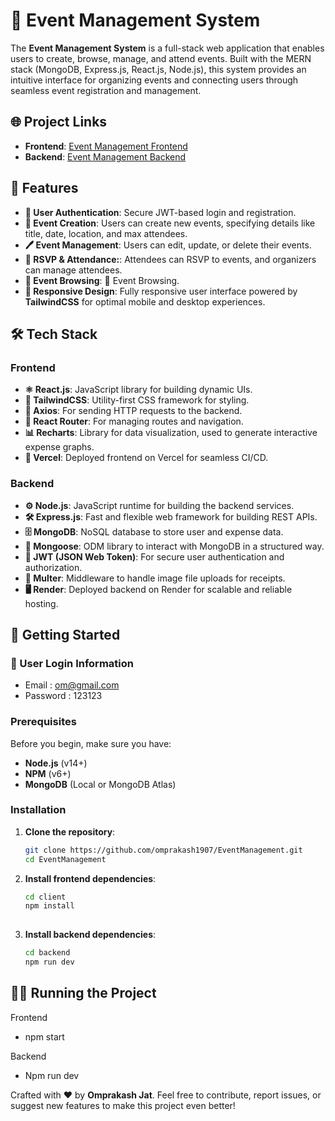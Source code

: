 # 🎉 Event Management System

The **Event Management System** is a full-stack web application that enables users to create, browse, manage, and attend events. Built with the MERN stack (MongoDB, Express.js, React.js, Node.js), this system provides an intuitive interface for organizing events and connecting users through seamless event registration and management.

## 🌐 Project Links

- **Frontend**: [Event Management Frontend](https://event-management-amber.vercel.app/)
- **Backend**: [Event Management Backend](https://eventmanagement-ksbh.onrender.com/)

## 🎯 Features

- **🔑 User Authentication**: Secure JWT-based login and registration.
- **📅 Event Creation**: Users can create new events, specifying details like title, date, location, and max attendees.
- **🖊 Event Management**:  Users can edit, update, or delete their events.
- **👥 RSVP & Attendance:**: Attendees can RSVP to events, and organizers can manage attendees.
- **📖 Event Browsing**: 📖 Event Browsing.
- **📱 Responsive Design**: Fully responsive user interface powered by **TailwindCSS** for optimal mobile and desktop experiences.

## 🛠 Tech Stack

### Frontend
- **⚛️ React.js**: JavaScript library for building dynamic UIs.
- **🎨 TailwindCSS**: Utility-first CSS framework for styling.
- **📡 Axios**: For sending HTTP requests to the backend.
- **🔗 React Router**: For managing routes and navigation.
- **📊 Recharts**: Library for data visualization, used to generate interactive expense graphs.
- **🚀 Vercel**: Deployed frontend on Vercel for seamless CI/CD.

### Backend
- **⚙️ Node.js**: JavaScript runtime for building the backend services.
- **🛠 Express.js**: Fast and flexible web framework for building REST APIs.
- **🗄 MongoDB**: NoSQL database to store user and expense data.
- **🌱 Mongoose**: ODM library to interact with MongoDB in a structured way.
- **🔑 JWT (JSON Web Token)**: For secure user authentication and authorization.
- **📁 Multer**: Middleware to handle image file uploads for receipts.
- **🖥 Render**: Deployed backend on Render for scalable and reliable hosting.

## 🚀 Getting Started

### 🔑 User Login Information
- Email : om@gmail.com
- Password : 123123

### Prerequisites

Before you begin, make sure you have:

- **Node.js** (v14+)
- **NPM** (v6+)
- **MongoDB** (Local or MongoDB Atlas)

### Installation

1. **Clone the repository**:

   ```bash
   git clone https://github.com/omprakash1907/EventManagement.git
   cd EventManagement

2. **Install frontend dependencies**:
   
    ```bash
    cd client
    npm install
     
4. **Install backend dependencies**:
   
    ```bash
    cd backend
    npm run dev
## 🏃‍♂️ Running the Project
Frontend
- npm start

Backend
- Npm run dev

Crafted with ❤️ by **Omprakash Jat**. Feel free to contribute, report issues, or suggest new features to make this project even better!

